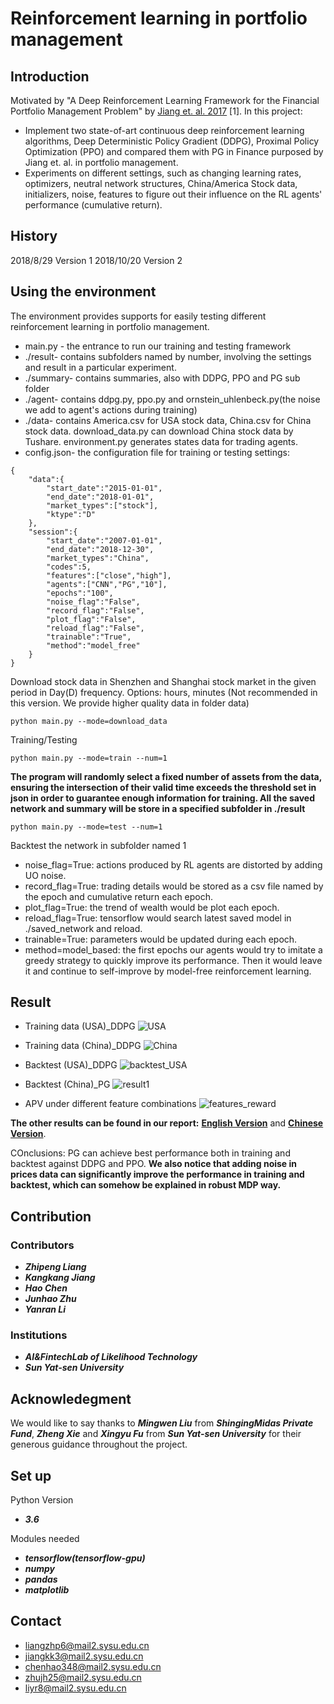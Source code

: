 # Reinforcement learning in portfolio management

## Introduction

Motivated by "A Deep Reinforcement Learning Framework for the Financial Portfolio Management Problem" by [Jiang et. al. 2017](https://arxiv.org/abs/1706.10059) [1]. In this project:
+ Implement two state-of-art continuous deep reinforcement learning algorithms, Deep Deterministic Policy Gradient (DDPG), Proximal Policy Optimization (PPO) and compared them with PG in Finance purposed by Jiang et. al. in portfolio management. 
+ Experiments on different settings, such as changing learning rates, optimizers, neutral network structures, China/America Stock data, initializers, noise, features to figure out their influence on the RL agents' performance (cumulative return).

## History
2018/8/29 Version 1
2018/10/20 Version 2

## Using the environment

The environment provides supports for easily testing different reinforcement learning in portfolio management.
+ main.py -  the entrance to run our training and testing framework
+ ./result- contains subfolders named by number, involving the settings and result in a particular experiment.
+ ./summary- contains summaries, also with DDPG, PPO and PG sub folder
+ ./agent- contains ddpg.py, ppo.py and ornstein_uhlenbeck.py(the noise we add to agent's actions during training)
+ ./data- contains America.csv for USA stock data, China.csv for China stock data. download_data.py can download China stock data by Tushare. environment.py generates states data for trading agents.
+ config.json- the configuration file for training or testing settings:
```
{
	"data":{
		"start_date":"2015-01-01",
		"end_date":"2018-01-01",
		"market_types":["stock"],
		"ktype":"D"
	},
	"session":{
		"start_date":"2007-01-01",
		"end_date":"2018-12-30",
		"market_types":"China",
	    "codes":5,
		"features":["close","high"],
		"agents":["CNN","PG","10"],
		"epochs":"100",
		"noise_flag":"False",
		"record_flag":"False",
		"plot_flag":"False",
		"reload_flag":"False",
		"trainable":"True",
		"method":"model_free"
	}
}
```

Download stock data in Shenzhen and Shanghai stock market in the given period in Day(D) frequency. Options: hours, minutes (Not recommended in this version. We provide higher quality data in folder data)
```
python main.py --mode=download_data
```
Training/Testing
```
python main.py --mode=train --num=1
```
**The program will randomly select a fixed number of assets from the data, ensuring the intersection of their valid time exceeds the threshold set in json in order to guarantee enough information for training. All the saved network and summary will be store in a specified subfolder in ./result**

```
python main.py --mode=test --num=1
```
Backtest the network in subfolder named 1

+ noise_flag=True: actions produced by RL agents are distorted by adding UO noise.
+ record_flag=True: trading details would be stored as a csv file named by the epoch and cumulative return each epoch.
+ plot_flag=True: the trend of wealth would be plot each epoch.
+ reload_flag=True: tensorflow would search latest saved model in ./saved_network and reload.
+ trainable=True: parameters would be updated during each epoch.
+ method=model_based: the first epochs our agents would try to imitate a greedy strategy to quickly improve its performance. Then it would leave it and continue to self-improve by model-free reinforcement learning.

## Result
+ Training data (USA)_DDPG
  ![USA](image/USA.png)
  
+ Training data (China)_DDPG
  ![China](image/China.png)

+ Backtest (USA)_DDPG
  ![backtest_USA](image/backtest_USA.png)

+ Backtest (China)_PG
  ![result1](image/result1.png)

+ APV under different feature combinations
  ![features_reward](image/features_reward.png)

**The other results can be found in our report:** [**English Version**](https://arxiv.org/abs/1808.09940) and [**Chinese Version**](https://github.com/qq303067814/Reinforcement-learning-in-portfolio-management-/blob/master/report/%E6%B7%B1%E5%BA%A6%E5%BC%BA%E5%8C%96%E5%AD%A6%E4%B9%A0%E5%9C%A8%E8%B5%84%E4%BA%A7%E9%85%8D%E7%BD%AE%E4%B8%AD%E7%9A%84%E5%BA%94%E7%94%A8.pdf).

COnclusions: PG can achieve best performance both in training and backtest against DDPG and PPO. 
**We also notice that adding noise in prices data can significantly improve the performance in training and backtest, which can somehow be explained in robust MDP way.**




## Contribution

### Contributors

* ***Zhipeng Liang***
* ***Kangkang Jiang***
* ***Hao Chen***
* ***Junhao Zhu***
* ***Yanran Li***
### Institutions

+ ***AI&FintechLab of Likelihood Technology***
+ ***Sun Yat-sen University***

## Acknowledegment

We would like to say thanks to ***Mingwen Liu*** from ***ShingingMidas Private Fund***, ***Zheng Xie*** and ***Xingyu Fu*** from ***Sun Yat-sen University*** for their generous guidance throughout the project.

## Set up

Python Version

+ ***3.6***

Modules needed

+ ***tensorflow(tensorflow-gpu)***
+ ***numpy*** 
+ ***pandas*** 
+ ***matplotlib***

## Contact

+ liangzhp6@mail2.sysu.edu.cn
+ jiangkk3@mail2.sysu.edu.cn
+ chenhao348@mail2.sysu.edu.cn
+ zhujh25@mail2.sysu.edu.cn
+ liyr8@mail2.sysu.edu.cn
